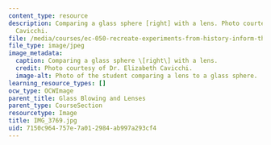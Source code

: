```yaml
---
content_type: resource
description: Comparing a glass sphere [right] with a lens. Photo courtesy of Dr. Elizabeth
  Cavicchi.
file: /media/courses/ec-050-recreate-experiments-from-history-inform-the-future-from-the-past-galileo-january-iap-2010/7150c964757e7a012984ab997a293cf4_IMG_3769.jpg
file_type: image/jpeg
image_metadata:
  caption: Comparing a glass sphere \[right\] with a lens.
  credit: Photo courtesy of Dr. Elizabeth Cavicchi.
  image-alt: Photo of the student comparing a lens to a glass sphere.
learning_resource_types: []
ocw_type: OCWImage
parent_title: Glass Blowing and Lenses
parent_type: CourseSection
resourcetype: Image
title: IMG_3769.jpg
uid: 7150c964-757e-7a01-2984-ab997a293cf4
---
```

